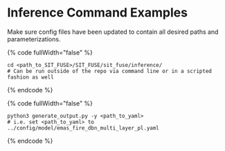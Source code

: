 # Inference Command Examples

Make sure config files have been updated to contain all desired paths and parameterizations.

{% code fullWidth="false" %}
```
cd <path_to_SIT_FUSE>/SIT_FUSE/sit_fuse/inference/
# Can be run outside of the repo via command line or in a scripted fashion as well
```
{% endcode %}

{% code fullWidth="false" %}
```
python3 generate_output.py -y <path_to_yaml>
# i.e. set <path_to_yaml> to ../config/model/emas_fire_dbn_multi_layer_pl.yaml 
```
{% endcode %}
